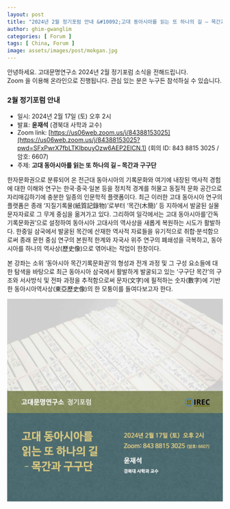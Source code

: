 ```yaml
---
layout: post
title: "2024년 2월 정기포럼 안내 &#10092;고대 동아시아를 읽는 또 하나의 길 – 목간과 구구단&#10093;"
author: ghim-gwanglim
categories: [ Forum ]
tags: [ China, Forum ]
image: assets/images/post/mokgan.jpg
---
```


안녕하세요. 고대문명연구소 2024년 2월 정기포럼 소식을 전해드립니다.<br> 
Zoom 을 이용해 온라인으로 진행됩니다. 관심 있는 분은 누구든 참석하실 수 있습니다. 


### 2월 정기포럼 안내
- 일시: 2024년 2월 17일 (토) 오후 2시
- 발표: __윤재석__ (경북대 사학과 교수)
- Zoom link: [https://us06web.zoom.us/j/84388153025](https://us06web.zoom.us/j/84388153025?pwd=SFxPwrX7fbLTKIbpuyOzw6AEP2ElCN.1)
  (회의 ID: 843 8815 3025 / 암호: 6607)
- 주제: __고대 동아시아를 읽는 또 하나의 길 – 목간과 구구단__

한자문화권으로 분류되어 온 전근대 동아시아의 기록문화와 여기에 내장된 역사적 경험에 대한 이해와 연구는 한국·중국·일본 등을 정치적 경계를 허물고 동질적 문화 공간으로 자리매김하기에 충분한 일종의 인문학적 플랫폼이다. 최근 이러한 고대 동아시아 연구의 플랫폼은 종래 ‘지질기록물(紙質記錄物)’로부터 ‘목간(木簡)’ 등 지하에서 발굴된 실물 문자자료로 그 무게 중심을 옮겨가고 있다. 그리하여 일각에서는 고대 동아시아를‘간독기록문화권’으로 설정하여 동아시아 고대사의 역사상을 새롭게 복원하는 시도가 활발하다. 한중일 삼국에서 발굴된 목간에 산재한 역사적 자료들을 유기적으로 취합·분석함으로써 종래 문헌 중심 연구의 본원적 한계와 자국사 위주 연구의 폐쇄성을 극복하고, 동아시아를 하나의 역사상(歷史像)으로 엮어내는 작업이 한창이다.

본 강좌는 소위 ‘동아시아 목간기록문화권’의 형성과 전개 과정 및 그 구성 요소들에 대한 탐색을 바탕으로 최근 동아시아 삼국에서 활발하게 발굴되고 있는 ‘구구단 목간’의 구조와 서사방식 및 전파 과정을 추적함으로써 문자(文字)에 필적하는 숫자(數字)에 기반한 동아시아역사상(東亞歷史像)의 한 모퉁이를 들여다보고자 한다.

![](/assets/images/post/irec-seminar-poster-2024-02.jpg)

